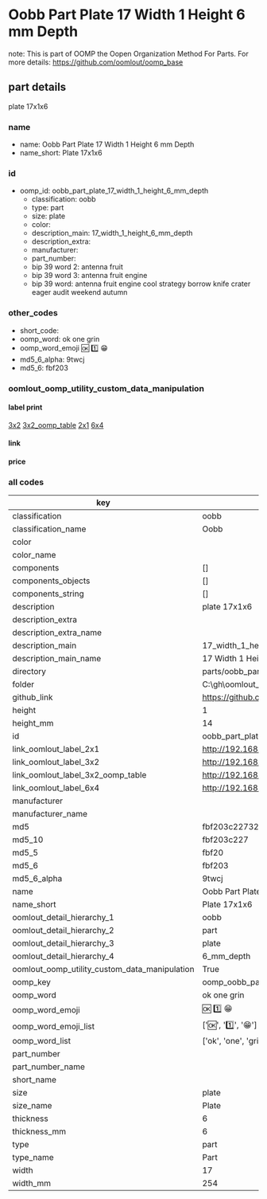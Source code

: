 # Oobb Part Plate 17 Width 1 Height 6 mm Depth  

note: This is part of OOMP the Oopen Organization Method For Parts. For more details: https://github.com/oomlout/oomp_base

##  part details
  



plate 17x1x6



### name
* name: Oobb Part Plate 17 Width 1 Height 6 mm Depth
* name_short: Plate 17x1x6 
### id
* oomp_id: oobb_part_plate_17_width_1_height_6_mm_depth
  * classification: oobb
  * type: part
  * size: plate
  * color: 
  * description_main: 17_width_1_height_6_mm_depth
  * description_extra: 
  * manufacturer: 
  * part_number: 
  * bip 39 word 2: antenna fruit
  * bip 39 word 3: antenna fruit engine
  * bip 39 word: antenna fruit engine cool strategy borrow knife crater eager audit weekend autumn

### other_codes
* short_code: 
* oomp_word: ok one grin
* oomp_word_emoji :ok: :one: :grin:
* md5_6_alpha: 9twcj
* md5_6: fbf203






### oomlout_oomp_utility_custom_data_manipulation
#### label print
[3x2](http://192.168.1.245:1112/?label=oomp%209twcj)
[3x2_oomp_table](http://192.168.1.108:1112/?label=oomp%209twcj)
[2x1](http://192.168.1.242:1112/?label=oomp%209twcj)
[6x4](http://192.168.1.55:1112/?label=oomp%209twcj)    

#### link

                              

#### price







### all codes 
| key | value |  
| --- | --- |  
| classification | oobb |  
| classification_name | Oobb |  
| color |  |  
| color_name |  |  
| components | [] |  
| components_objects | [] |  
| components_string | [] |  
| description | plate 17x1x6 |  
| description_extra |  |  
| description_extra_name |  |  
| description_main | 17_width_1_height_6_mm_depth |  
| description_main_name | 17 Width 1 Height 6 mm Depth |  
| directory | parts/oobb_part_plate_17_width_1_height_6_mm_depth |  
| folder | C:\gh\oomlout_oobb_version_4_generated_parts\things\oobb_part_plate_17_width_1_height_6_mm_depth |  
| github_link | https://github.com/oomlout/oomlout_oomp_part_src/tree/main/parts/oobb_part_plate_17_width_1_height_6_mm_depth |  
| height | 1 |  
| height_mm | 14 |  
| id | oobb_part_plate_17_width_1_height_6_mm_depth |  
| link_oomlout_label_2x1 | http://192.168.1.242:1112/?label=oomp%209twcj |  
| link_oomlout_label_3x2 | http://192.168.1.245:1112/?label=oomp%209twcj |  
| link_oomlout_label_3x2_oomp_table | http://192.168.1.108:1112/?label=oomp%209twcj |  
| link_oomlout_label_6x4 | http://192.168.1.55:1112/?label=oomp%209twcj |  
| manufacturer |  |  
| manufacturer_name |  |  
| md5 | fbf203c227328f74686b62fc94d7704e |  
| md5_10 | fbf203c227 |  
| md5_5 | fbf20 |  
| md5_6 | fbf203 |  
| md5_6_alpha | 9twcj |  
| name | Oobb Part Plate 17 Width 1 Height 6 mm Depth |  
| name_short | Plate 17x1x6  |  
| oomlout_detail_hierarchy_1 | oobb |  
| oomlout_detail_hierarchy_2 | part |  
| oomlout_detail_hierarchy_3 | plate |  
| oomlout_detail_hierarchy_4 | 6_mm_depth |  
| oomlout_oomp_utility_custom_data_manipulation | True |  
| oomp_key | oomp_oobb_part_plate_17_width_1_height_6_mm_depth |  
| oomp_word | ok one grin |  
| oomp_word_emoji | :ok: :one: :grin: |  
| oomp_word_emoji_list | [':ok:', ':one:', ':grin:'] |  
| oomp_word_list | ['ok', 'one', 'grin'] |  
| part_number |  |  
| part_number_name |  |  
| short_name |  |  
| size | plate |  
| size_name | Plate |  
| thickness | 6 |  
| thickness_mm | 6 |  
| type | part |  
| type_name | Part |  
| width | 17 |  
| width_mm | 254 |  
